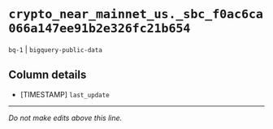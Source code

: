 # `crypto_near_mainnet_us._sbc_f0ac6ca066a147ee91b2e326fc21b654`
`bq-1` | `bigquery-public-data`

## Column details
* [TIMESTAMP] `last_update`

-------------------------------------------------------------------------------
*Do not make edits above this line.*

